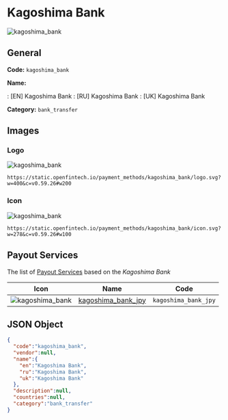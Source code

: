 
# Kagoshima Bank 
![kagoshima_bank](https://static.openfintech.io/payment_methods/kagoshima_bank/logo.svg?w=400&c=v0.59.26#w200)  

## General 
**Code:** `kagoshima_bank` 
 
**Name:** 
 
:	[EN] Kagoshima Bank 
:	[RU] Kagoshima Bank 
:	[UK] Kagoshima Bank 
 
**Category:** `bank_transfer` 
 

## Images 

### Logo 
![kagoshima_bank](https://static.openfintech.io/payment_methods/kagoshima_bank/logo.svg?w=400&c=v0.59.26#w200)  

```
https://static.openfintech.io/payment_methods/kagoshima_bank/logo.svg?w=400&c=v0.59.26#w200
```  

### Icon 
![kagoshima_bank](https://static.openfintech.io/payment_methods/kagoshima_bank/icon.svg?w=278&c=v0.59.26#w100)  

```
https://static.openfintech.io/payment_methods/kagoshima_bank/icon.svg?w=278&c=v0.59.26#w100
```  

## Payout Services 
 
The list of [Payout Services](/payout-services/) based on the _Kagoshima Bank_ 

|Icon|Name|Code| 
|:---:|:---:|:---:| 
|![kagoshima_bank](https://static.openfintech.io/payout_methods/kagoshima_bank/icon.svg?w=278&c=v0.59.26#w40) |[kagoshima_bank_jpy](/payout-services/kagoshima_bank_jpy/)|`kagoshima_bank_jpy`| 
 

## JSON Object 

```json
{
  "code":"kagoshima_bank",
  "vendor":null,
  "name":{
    "en":"Kagoshima Bank",
    "ru":"Kagoshima Bank",
    "uk":"Kagoshima Bank"
  },
  "description":null,
  "countries":null,
  "category":"bank_transfer"
}
```  
